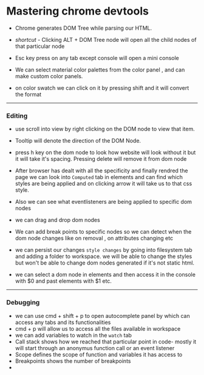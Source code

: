 
# Mastering chrome devtools

- Chrome generates DOM Tree while parsing our HTML.
- *shortcut* - Clicking ALT + DOM Tree node will open all the child nodes of that particular node
- Esc key press on any tab except console will open a mini console

- We can select material color palettes from the color panel , and can make custom color panels.
- on color swatch we can click on it by pressing shift and it will convert the format  

---
### Editing

- use scroll into view by right clicking on the DOM node to view that item.
- Tooltip will denote the direction of the DOM Node.
- press h key on the dom node to look how website will look without it but it will take it's spacing. Pressing delete will remove it from dom node

- After browser has dealt with all the specificity and finally rendred the page we can look into `Computed` tab in elements and can find which styles are being applied and on clicking arrow it will take us to that css style.
- Also we can see what eventlisteners are being applied to specific dom nodes
- we can drag and drop dom nodes
- We can add break points to specific nodes so we can detect when the dom node changes like on removal , on attributes changing etc
- we can persist our changes `style changes` by going into filesystem tab and adding a folder to workspace. we will be able to change the styles but won't be able to change dom nodes generated if it's not static html.
- we can select a dom node in elements and then access it in the console with $0 and past elements with $1 etc.

---

### Debugging

- we can use cmd + shift + p to open autocomplete panel by which can access any tabs and its functionalities
- cmd + p will allow us to access all the files available in workspace
- we can add variables to watch in the `watch` tab
- Call stack shows how we reached that particular point in code- mostly it will start through an anonymus function call or an event listener
- Scope defines the scope of function and variables it has access to
- Breakpoints shows the number of breakpoints
- 
<!--stackedit_data:
eyJoaXN0b3J5IjpbMTc3Njg2MDQzNV19
-->